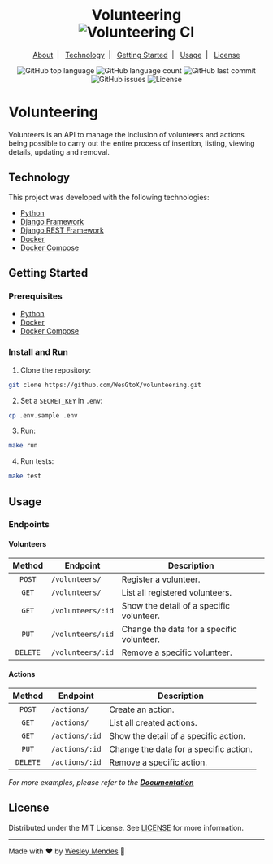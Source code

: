 <h1 align="center">
  Volunteering
  <br />
  <img alt="Volunteering CI" src="https://github.com/WesGtoX/volunteering/workflows/Volunteering%20CI/badge.svg" />
</h1>

<p align="center">
  <a href="#about-the-project">About</a>&nbsp;&nbsp;|&nbsp;&nbsp;
  <a href="#technology">Technology</a>&nbsp;&nbsp;|&nbsp;&nbsp;
  <a href="#getting-started">Getting Started</a>&nbsp;&nbsp;|&nbsp;&nbsp;
  <a href="#usage">Usage</a>&nbsp;&nbsp;|&nbsp;&nbsp;
  <a href="#license">License</a>
</p>

<p align="center">
  <img alt="GitHub top language" src="https://img.shields.io/github/languages/top/wesgtox/volunteering?style=plastic" />
  <img alt="GitHub language count" src="https://img.shields.io/github/languages/count/wesgtox/volunteering?style=plastic" />
  <img alt="GitHub last commit" src="https://img.shields.io/github/last-commit/wesgtox/volunteering?style=plastic" />
  <img alt="GitHub issues" src="https://img.shields.io/github/issues/wesgtox/volunteering?style=plastic" />
  <img alt="License" src="https://img.shields.io/github/license/wesgtox/volunteering?style=plastic" />
</p>


# Volunteering

Volunteers is an API to manage the inclusion of volunteers and actions being possible to carry out the entire process of insertion, listing, viewing details, updating and removal.


## Technology 

This project was developed with the following technologies:

- [Python](https://www.python.org/)
- [Django Framework](https://www.djangoproject.com/)
- [Django REST Framework](https://www.django-rest-framework.org/)
- [Docker](https://www.docker.com/)
- [Docker Compose](https://docs.docker.com/compose/)


## Getting Started

### Prerequisites

- [Python](https://www.python.org/)
- [Docker](https://www.docker.com/)
- [Docker Compose](https://docs.docker.com/compose/)


### Install and Run

1. Clone the repository:
```bash
git clone https://github.com/WesGtoX/volunteering.git
```
2. Set a `SECRET_KEY` in `.env`:
```bash
cp .env.sample .env
```
3. Run:
```bash
make run
```
4. Run tests:
```bash
make test
```


## Usage

### Endpoints

#### Volunteers

|  Method  | Endpoint          | Description                               |
| :------: | ----------------- | ----------------------------------------- |
|  `POST`  | `/volunteers/`    | Register a volunteer.                     |
|  `GET`   | `/volunteers/`    | List all registered volunteers.           |
|  `GET`   | `/volunteers/:id` | Show the detail of a specific volunteer.  |
|  `PUT`   | `/volunteers/:id` | Change the data for a specific volunteer. |
| `DELETE` | `/volunteers/:id` | Remove a specific volunteer.              |

#### Actions

|  Method  | Endpoint       | Description                            |
| :------: | -------------- | -------------------------------------- |
|  `POST`  | `/actions/`    | Create an action.                      |
|  `GET`   | `/actions/`    | List all created actions.              |
|  `GET`   | `/actions/:id` | Show the detail of a specific action.  |
|  `PUT`   | `/actions/:id` | Change the data for a specific action. |
| `DELETE` | `/actions/:id` | Remove a specific action.              |

_For more examples, please refer to the [**Documentation**](https://github.com/WesGtoX/volunteering/wiki)_


## License

Distributed under the MIT License. See [LICENSE](LICENSE.md) for more information.

---

Made with ♥ by [Wesley Mendes](https://wesleymendes.com.br/) :wave:

